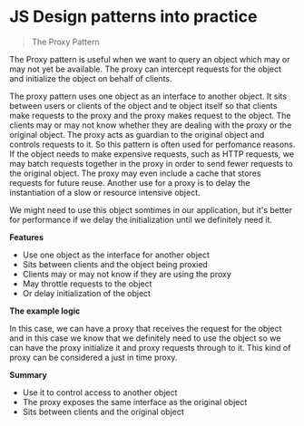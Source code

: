 # JS Design patterns into practice

> The Proxy Pattern

The Proxy pattern is useful when we want to query an object which may or may not yet be available. The proxy can intercept requests for the object and initialize the object on behalf of clients.

The proxy pattern uses one object as an interface to another object. It sits between users or clients of the object and te object itself so that clients make requests to the proxy and the proxy makes request to the object. The clients may or may not know whether they are dealing with the proxy or the original object. The proxy acts as guardian to the original object and controls requests to it. So this pattern is often used for perfomance reasons. If the object needs to make expensive requests, such as HTTP requests, we may batch requests together in the proxy in order to send fewer requests to the original object. The proxy may even include a cache that stores requests for future reuse. Another use for a proxy is to delay the instantiation of a slow or resource intensive object.

We might need to use this object somtimes in our application, but it's better for performance if we delay the initialization until we definitely need it.

**Features**

* Use one object as the interface for another object
* Sits between clients and the object being proxied
* Clients may or may not know if they are using the proxy
* May throttle requests to the object
* Or delay initialization of the object


**The example logic**

In this case, we can have a proxy that receives the request for the object and in this case we know that we definitely need to use the object so we can have the proxy initialize it and proxy requests through to it. This kind of proxy can be considered a just in time proxy.


**Summary**

* Use it to control access to another object
* The proxy exposes the same interface as the original object
* Sits between clients and the original object
 